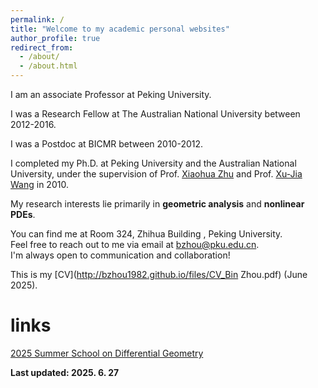 ```yaml
---
permalink: /
title: "Welcome to my academic personal websites"
author_profile: true
redirect_from: 
  - /about/
  - /about.html
---
```




I am an associate Professor at Peking University.

I was a Research Fellow at The Australian National University between 2012-2016.

I was a Postdoc at BICMR between 2010-2012.

I completed my Ph.D. at Peking University and the Australian National University, under the supervision of Prof. [Xiaohua Zhu](https://www.math.pku.edu.cn/jsdw/js_20180628175159671361/z_20180628175159671361/70486.htm) and Prof. [Xu-Jia Wang](https://en.westlake.edu.cn/faculty/Xujia-Wang.html) in 2010.

My research interests lie primarily in **geometric analysis** and **nonlinear PDEs**.

You can find me at Room 324, Zhihua Building , Peking University. <br> 
Feel free to reach out to me via email at <bzhou@pku.edu.cn>. <br>
I'm always open to communication and collaboration!

This is my [CV](http://bzhou1982.github.io/files/CV_Bin Zhou.pdf) (June 2025).


# links

[2025 Summer School on Differential Geometry](https://bicmr.pku.edu.cn/content/show/17-3575.html?catid=KiQhKyYs)

**Last updated: 2025. 6. 27**

